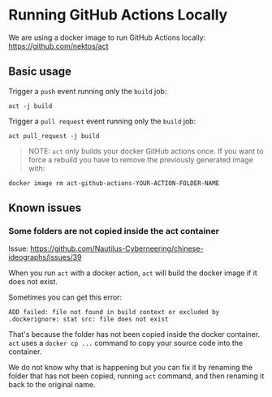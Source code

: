 # Running GitHub Actions Locally

We are using a docker image to run GitHub Actions locally: https://github.com/nektos/act

## Basic usage

Trigger a `push` event running only the `build` job:
```
act -j build
```

Trigger a `pull request` event running only the `build` job:
```
act pull_request -j build
```

> NOTE: `act` only builds your docker GitHub actions once. If you want to force a rebuild you have to remove the previously generated image with:
```
docker image rm act-github-actions-YOUR-ACTION-FOLDER-NAME
```

## Known issues

### Some folders are not copied inside the act container

Issue: https://github.com/Nautilus-Cyberneering/chinese-ideographs/issues/39

When you run `act` with a docker action, `act` will build the docker image if it does not exist.

Sometimes you can get this error:

```
ADD failed: file not found in build context or excluded by .dockerignore: stat src: file does not exist
```

That's because the folder has not been copied inside the docker container. `act` uses a `docker cp ...` command to copy your source code into the container.

We do not know why that is happening but you can fix it by renaming the folder that has not been copied, running `act` command, and then renaming it back to the original name.
